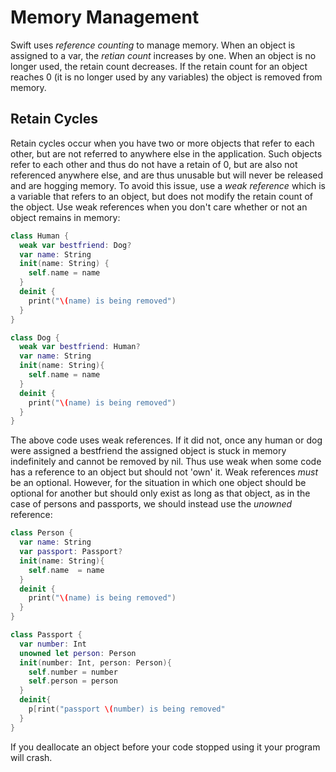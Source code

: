 # Memory Management
Swift uses *reference counting* to manage memory. When an object is assigned to a var, the *retian count* increases by one. When an object is no longer used, the retain count decreases. If the retain count for an object reaches 0 (it is no longer used by any variables) the object is removed from memory.

## Retain Cycles
Retain cycles occur when you have two or more objects that refer to each other, but are not referred to anywhere else in the application. Such objects refer to each other and thus do not have a retain of 0, but are also not referenced anywhere else, and are thus unusable but will never be released and are hogging memory. To avoid this issue, use a *weak reference* which is a variable that refers to an object, but does not modify the retain count of the object. Use weak references when you don't care whether or not an object remains in memory:
```swift
class Human {
  weak var bestfriend: Dog?
  var name: String
  init(name: String) {
    self.name = name   
  }
  deinit {
    print("\(name) is being removed")   
  }
}

class Dog {
  weak var bestfriend: Human?
  var name: String
  init(name: String){
    self.name = name
  }
  deinit {
    print("\(name) is being removed")  
  }
}
```
The above code uses weak references. If it did not, once any human or dog were assigned a bestfriend the assigned object is stuck in memory indefinitely and cannot be removed by nil. Thus use weak when some code has a reference to an object but should not 'own' it.
Weak references *must* be an optional. However, for the situation in which one object should be optional for another but should only exist as long as that object, as in the case of persons and passports, we should instead use the *unowned* reference:
```swift
class Person {
  var name: String
  var passport: Passport?
  init(name: String){
    self.name  = name  
  }
  deinit {
    print("\(name) is being removed")  
  }
}

class Passport {
  var number: Int
  unowned let person: Person
  init(number: Int, person: Person){
    self.number = number
    self.person = person
  }
  deinit{
    p[rint("passport \(number) is being removed" 
  }
}
```
If you deallocate an object before your code stopped using it your program will crash.
